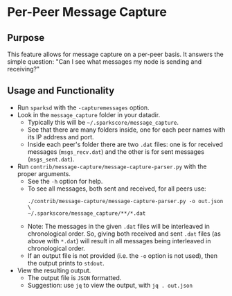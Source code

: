 # Per-Peer Message Capture

## Purpose

This feature allows for message capture on a per-peer basis.  It answers the simple question: "Can I see what messages my node is sending and receiving?"

## Usage and Functionality

* Run `sparksd` with the `-capturemessages` option.
* Look in the `message_capture` folder in your datadir.
  * Typically this will be `~/.sparkscore/message_capture`.
  * See that there are many folders inside, one for each peer names with its IP address and port.
  * Inside each peer's folder there are two `.dat` files: one is for received messages (`msgs_recv.dat`) and the other is for sent messages (`msgs_sent.dat`).
* Run `contrib/message-capture/message-capture-parser.py` with the proper arguments.
  * See the `-h` option for help.
  * To see all messages, both sent and received, for all peers use:
    ```
    ./contrib/message-capture/message-capture-parser.py -o out.json \
    ~/.sparkscore/message_capture/**/*.dat
    ```
  * Note:  The messages in the given `.dat` files will be interleaved in chronological order.  So, giving both received and sent `.dat` files (as above with `*.dat`) will result in all messages being interleaved in chronological order.
  * If an output file is not provided (i.e. the `-o` option is not used), then the output prints to `stdout`.
* View the resulting output.
  * The output file is `JSON` formatted.
  * Suggestion: use `jq` to view the output, with `jq . out.json`
